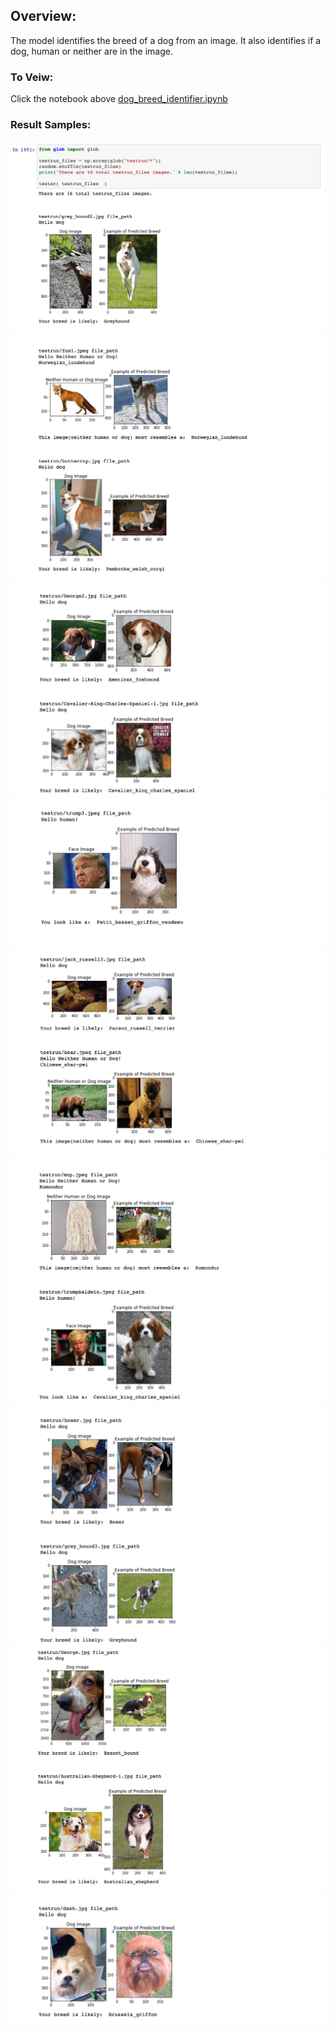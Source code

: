 ## Overview:
The model identifies the breed of a dog from an image. It also identifies if a dog, human or neither are in the image. 

### To Veiw:
Click the notebook above [dog_breed_identifier.ipynb](https://github.com/bkapsalis/Dog_Breed_Identifier/blob/master/dog_breed_identifier.ipynb)

### Result Samples:
![Alt text](/imgs/img1.png?raw=true "Optional Title")
![Alt text](/imgs/img2.png?raw=true "Optional Title")
![Alt text](/imgs/img3.png?raw=true "Optional Title")
![Alt text](/imgs/img4.png?raw=true "Optional Title")
![Alt text](/imgs/img5.png?raw=true "Optional Title")
![Alt text](/imgs/img6.png?raw=true "Optional Title")
![Alt text](/imgs/img7.png?raw=true "Optional Title")
![Alt text](/imgs/img8.png?raw=true "Optional Title")
![Alt text](/imgs/img9.png?raw=true "Optional Title")
